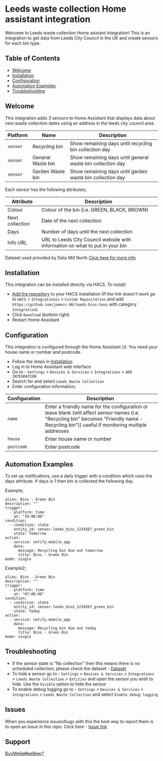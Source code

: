 # Leeds waste collection Home assistant integration

Welcome to Leeds waste collection Home asistant integration! This is an integration to get data from Leeds City Council in the UK and create sensors for each bin type.

## Table of Contents

- [Welcome](#welcome)
- [Installation](#installation)
- [Configuration](#configuration)
- [Automation Examples](#automation-examples)
- [Troubleshooting](#troubleshooting)

## Welcome

This integration adds 3 sensors to Home Assistant that displays data about next waste collection dates using an address in the leeds city council area.

Platform | Name | Description
-- | -- | --
`sensor` | Recycling bin | Show remaining days until recycling bin collection day
`sensor` | General Waste bin | Show remaining days until general waste bin collection day
`sensor` | Garden Waste bin | Show remaining days until garden waste bin collection day

Each sensor has the following attributes;

Attribute | Description
-- | --
Colour | Colour of the bin (i.e. GREEN, BLACK, BROWN)
Next collection | Date of the next collection
Days | Number of days until the next collection
Info URL | URL to Leeds City Council website with information on what to put in your bin

Dataset used provided by Data Mill North [Click here for more info](https://datamillnorth.org/dataset/ep6lz/household-waste-collections)

## Installation

This integration can be installed directly via HACS. To install:

* [Add the repository](https://my.home-assistant.io/redirect/hacs_repository/?owner=joemcc-90&repository=leeds-bins-hass&category=integration) to your HACS installation (If the link doesn't work go to `HACS` > `Integrationss` > `Custom Repositories` and add `https://github.com/joemcc-90/leeds-bins-hass` with category `Integration`)
* Click `Download` (bottom right)
* Restart Home Assistant

## Configuration

This integration is configured through the Home Assistant UI. You need your house name or number and postcode.

* Follow the steps in [Installation](#installation)
* Log in to Home Assistant web interface
* Go to - `Settings` > `Devices & Services` > `Integrations` > `ADD INTEGRATION`
* Search for and select `Leeds Waste Collection`
* Enter configuration information;

Configuration | Description
-- | --
`name` | Enter a friendly name for the configuration or leave blank (will affect sensor names (i.e. "Recycling bin" becomes "Friendly name - Recycling bin")) useful if monitoring multiple addresses
`house` | Enter house name or number
`postcode` | Enter postcode

## Automation Examples

To set up notifications, use a daily trigger with a condition which uses the days attribute. If days is 1 then bin is collected the following day.

Example;
```
alias: Bins - Green Bin
description: ""
trigger:
  - platform: time
    at: "19:00:00"
condition:
  - condition: state
    entity_id: sensor.leeds_bins_1234567_green_bin
    state: Tomorrow
action:
  - service: notify.mobile_app
    data:
      message: Recycling bin due out tomorrow
      title: Bins - Green Bin
mode: single
```

Example2;
```
alias: Bins - Green Bin
description: ""
trigger:
  - platform: time
    at: "07:00:00"
condition:
  - condition: state
    entity_id: sensor.leeds_bins_1234567_green_bin
    state: Today
action:
  - service: notify.mobile_app
    data:
      message: Recycling bin due out today
      title: Bins - Green Bin
mode: single
```


## Troubleshooting

* If the sensor state is "No collection" then this means there is no scheduled collection, please check the dataset - [Dataset](https://datamillnorth.org/dataset/ep6lz/household-waste-collections)
* To hide a sensor go to - `Settings` > `Devices & Services` > `Integrations` > `Leeds Waste Collection` > `Entities` and open the sensor you wish to hide. Use the `Visible` option to hide the sensor
* To enable debug logging go to - `Settings` > `Devices & Services` > `Integrations` > `Leeds Waste Collection` and select `Enable debug logging` 


## Issues

When you experience issues/bugs with this the best way to report them is to open an issue in this repo. Click here - [Issue link](https://github.com/joemcc-90/leeds-bins-hass/issues)

## Support

[BuyMe~~Coffee~~Beer?](https://buymeacoffee.com/joemcc90)
